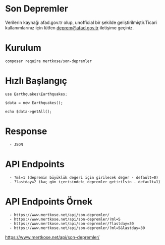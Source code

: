 # Son Depremler
Verilerin kaynağı afad.gov.tr olup, unofficial bir şekilde geliştirilmiştir.Ticari kullanımlarınız için lütfen deprem@afad.gov.tr iletişime geçiniz.

# Kurulum
```
composer require mertkose/son-depremler 
```

# Hızlı Başlangıç
```
use Earthquakes\Earthquakes;

$data = new Earthquakes();

echo $data->getAll();
```

# Response
```
  - JSON
```
  

# API Endpoints
```
  - ?ml=1 (depremin büyüklük değeri için girilecek değer - default=0)
  - ?lastday=2 (kaç gün içerisindeki depremler getirilsin - default=1)
```

# API Endpoints Örnek
```
  - https://www.mertkose.net/api/son-depremler/
  - https://www.mertkose.net/api/son-depremler/?ml=5
  - https://www.mertkose.net/api/son-depremler/?lastday=30
  - https://www.mertkose.net/api/son-depremler/?ml=5&lastday=30
```

<a href="https://www.mertkose.net/api/son-depremler/">https://www.mertkose.net/api/son-depremler/</a>
